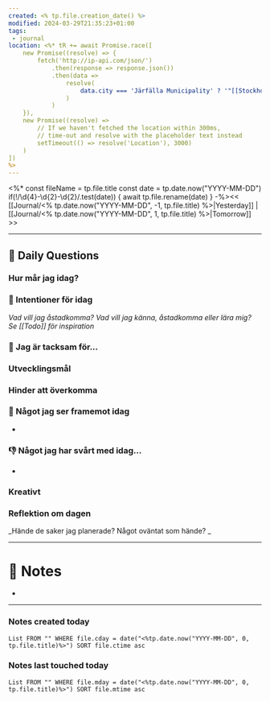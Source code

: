 ```yaml
---
created: <% tp.file.creation_date() %>
modified: 2024-03-29T21:35:23+01:00
tags:
 - journal
location: <%* tR += await Promise.race([
    new Promise((resolve) => {
        fetch('http://ip-api.com/json/')
            .then(response => response.json())
            .then(data => 
		        resolve(
			        data.city === 'Järfälla Municipality' ? '"[[Stockholm]]"' : `"[[${data.city}]]"`
			    )
			)
    }),
    new Promise((resolve) =>
        // If we haven't fetched the location within 300ms,
        // time-out and resolve with the placeholder text instead
        setTimeout(() => resolve('Location'), 3000)
    )
])
%>
---
```


<%*
const fileName = tp.file.title
const date = tp.date.now("YYYY-MM-DD")
if(!/\d{4}-\d{2}-\d{2}/.test(date)) {
  await tp.file.rename(date)
}
-%><< [[Journal/<% tp.date.now("YYYY-MM-DD", -1, tp.file.title) %>|Yesterday]] | [[Journal/<% tp.date.now("YYYY-MM-DD", 1, tp.file.title) %>|Tomorrow]] >>

---
## 📅 Daily Questions
### Hur mår jag idag?

### 🚀  Intentioner för idag
_Vad vill jag åstadkomma? Vad vill jag känna, åstadkomma eller lära mig?_
_Se [[Todo]] för inspiration_

### 🙏 Jag är tacksam för...

### Utvecklingsmål

### Hinder att överkomma

### 🙌 Något jag ser framemot idag
- 

### 👎 Något jag har svårt med idag...
- 

### Kreativt

### Reflektion om dagen
_Hände de saker jag planerade? Något oväntat som hände? _

---
# 📝 Notes
- 
---
### Notes created today
```dataview
List FROM "" WHERE file.cday = date("<%tp.date.now("YYYY-MM-DD", 0, tp.file.title)%>") SORT file.ctime asc
```
### Notes last touched today
```dataview
List FROM "" WHERE file.mday = date("<%tp.date.now("YYYY-MM-DD", 0, tp.file.title)%>") SORT file.mtime asc
```